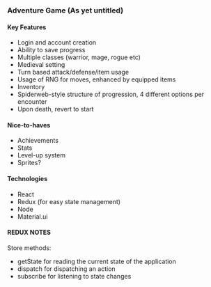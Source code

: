 ### Adventure Game (As yet untitled)

#### Key Features
- Login and account creation
- Ability to save progress
- Multiple classes (warrior, mage, rogue etc)
- Medieval setting
- Turn based attack/defense/item usage
- Usage of RNG for moves, enhanced by equipped items
- Inventory
- Spiderweb-style structure of progression, 4 different options per encounter
- Upon death, revert to start

#### Nice-to-haves
- Achievements
- Stats
- Level-up system
- Sprites?

#### Technologies
- React
- Redux (for easy state management)
- Node
- Material.ui


#### REDUX NOTES
Store methods:
- getState for reading the current state of the application
- dispatch for dispatching an action
- subscribe for listening to state changes